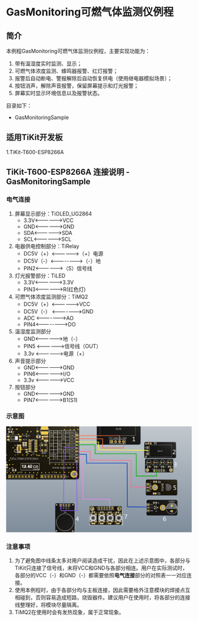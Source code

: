 # GasMonitoring可燃气体监测仪例程

## 简介

本例程GasMonitoring可燃气体监测仪例程，主要实现功能为：

1. 带有温湿度实时监测、显示；
2. 可燃气体浓度监测、蜂鸣器报警、红灯报警；
3. 报警后自动断电、警报解除后自动恢复供电（使用继电器模拟场景）；
4. 按钮消声，解除声音报警，保留屏幕提示和灯光报警；
5. 屏幕实时显示环境信息以及报警状态。

目录如下：

- GasMonitoringSample

## 适用TiKit开发板 

1.TiKit-T600-ESP8266A

## TiKit-T600-ESP8266A 连接说明 - GasMonitoringSample

### 电气连接

1. 屏幕显示部分：TiOLED_UG2864
   - 3.3V<------>VCC
   - GND<------>GND
   - SDA<------>SDA
   - SCL<------>SCL
2. 电器供电控制部分：TiRelay
   - DC5V（+）<------>（+）电源
   - DC5V（-）<-------->（-）地
   - PIN2<------>（S）信号线
3. 灯光报警部分：TiLED
   - 3.3V<------>3.3V
   - PIN3<------>R(红色灯)
4. 可燃气体浓度监测部分：TiMQ2
   - DC5V（+）<------>VCC
   - DC5V（-） <------->GND
   - ADC <------->AO
   - PIN4<-------->DO
5. 温湿度监测部分
   - GND<------>地（-）
   - PIN5  <------>信号线（OUT）
   - 3.3v <------>电源（+）
6. 声音提示部分
   - GND<------>GND
   - PIN6<------>I/O
   - 3.3v <------>VCC
7. 按钮部分
   - GND<------>GND
   - PIN7<------>B1(S1)

### 示意图

![TiButton 四按键功能例程](.\Picture\TiOS_GasMonitoringSample.png)

### 注意事项

1. 为了避免图中线条太多对用户阅读造成干扰，因此在上述示意图中，各部分与TiKit只连接了信号线，未将VCC和GND与各部分相连。用户在实际测试时，各部分的VCC（-）和GND（-）都需要依照**电气连接**部分的对照表一一对应连接。
2. 使用本例程时，由于各部分均与主板连接，因此需要格外注意模块的焊接点互相碰到，否则容易造成短路，烧毁器件。建议用户在使用时，将各部分的连接线整理好，将模块尽量隔离。
3. TiMQ2在使用时会有发热现象，属于正常现象。